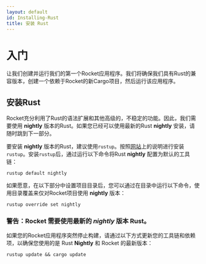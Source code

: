 ```yaml
---
layout: default
id: Installing-Rust
title: 安装 Rust
---
```


# 入门

让我们创建并运行我们的第一个Rocket应用程序。我们将确保我们具有Rust的兼容版本，创建一个依赖于Rocket的新Cargo项目，然后运行该应用程序。

## 安装Rust

Rocket充分利用了Rust的语法扩展和其他高级的，不稳定的功能。因此，我们需要使用 **nightly** 版本的Rust。如果您已经可以使用最新的Rust **nightly** 安装，请随时跳到下一部分。

要安装 **nightly** 版本的Rust，建议使用`rustup`。按照[网站](https://rustup.rs/)上的说明进行安装`rustup`。安装`rustup`后，通过运行以下命令将Rust **nightly** 配置为默认的工具链：

```shell
rustup default nightly
```

如果愿意，在以下部分中设置项目目录后，您可以通过在目录中运行以下命令，使用目录覆盖来仅对Rocket项目使用 **nightly** 版本：

```shell
rustup override set nightly
```

### 警告：Rocket 需要使用最新的 *nightly* 版本 Rust。

如果您的Rocket应用程序突然停止构建，请通过以下方式更新您的工具链和依赖项，以确保您使用的是 Rust **Nightly** 和 Rocket 的最新版本：

`rustup update && cargo update`
